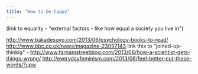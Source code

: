 ```yaml
---
title: "How to be happy"
---
```


(link to equality - "external factors - like how equal a society you live in")

http://www.bakadesuyo.com/2013/06/psychology-books-to-read/
http://www.bbc.co.uk/news/magazine-23097143
link this to "joined-up-thinkig" - http://www.farnamstreetblog.com/2013/06/how-a-scientist-gets-things-wrong/
http://everydayfeminism.com/2013/06/feel-better-cut-these-words/?upw
